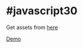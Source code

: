 # #javascript30
Get assets from [here](https://github.com/wesbos/JavaScript30)

[Demo](bissakov.github.io/drumkit)